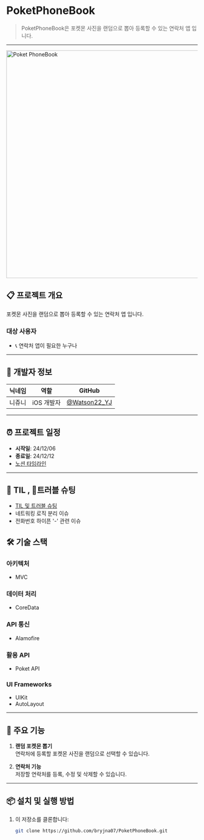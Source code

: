 # PoketPhoneBook

> PoketPhoneBook은 포켓몬 사진을 랜덤으로 뽑아 등록할 수 있는 연락처 앱 입니다.

---

<p align="left">
  <img src="https://github.com/user-attachments/assets/2293ffe4-03f9-4529-b871-492202c53d15" alt="Poket PhoneBook" width="600">
</p>

## 📋 프로젝트 개요

포켓몬 사진을 랜덤으로 뽑아 등록할 수 있는 연락처 앱 입니다.

### 대상 사용자

- 📞 연락처 앱이 필요한 누구나

---

## 👥 개발자 정보

| 닉네임     | 역할       | GitHub                           |
| -------- | -------- | --------------------------------- |
| 니쥬니   | iOS 개발자 | [@Watson22_YJ](https://github.com/bryjna07) |

---

## ⏰ 프로젝트 일정

- **시작일**: 24/12/06  
- **종료일**: 24/12/12
- [노션 타임라인](https://www.notion.so/teamsparta/9c692560a4c64dba8e43f078f041b2f6)

---
## 📝 TIL , 🚨트러블 슈팅
- [TIL 및 트러블 슈팅](https://yjuni22.tistory.com/59)
- 네트워킹 로직 분리 이슈
- 전화번호 하이픈 '-' 관련 이슈

## 🛠️ 기술 스택

### 아키텍처
- MVC

### 데이터 처리
- CoreData

### API 통신
- Alamofire

### 활용 API
- Poket API

### UI Frameworks
- UIKit
- AutoLayout

---

## 📱 주요 기능

1. **랜덤 포켓몬 뽑기**  
   연락처에 등록할 포켓몬 사진을 랜덤으로 선택할 수 있습니다.

2. **연락처 기능**  
   저장할 연락처를 등록, 수정 및 삭제할 수 있습니다.


---

## 📦 설치 및 실행 방법

1. 이 저장소를 클론합니다:
   ```bash
   git clone https://github.com/bryjna07/PoketPhoneBook.git
